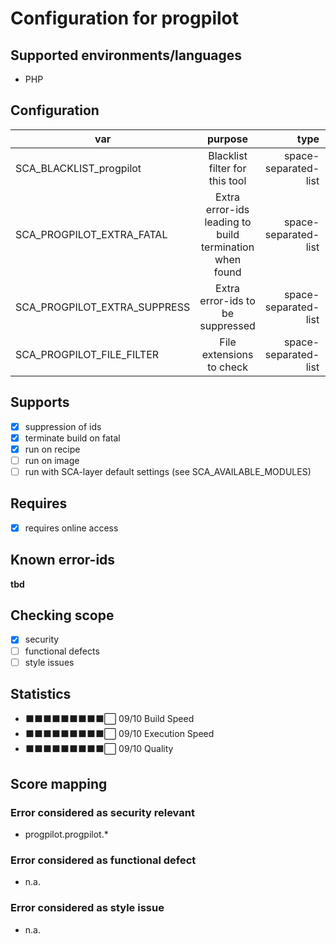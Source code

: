 # Configuration for progpilot

## Supported environments/languages

* PHP

## Configuration

| var | purpose | type | default |
| ------------- |:-------------:| -----:| -----:
| SCA_BLACKLIST_progpilot | Blacklist filter for this tool | space-separated-list | ""
| SCA_PROGPILOT_EXTRA_FATAL | Extra error-ids leading to build termination when found | space-separated-list | "":
| SCA_PROGPILOT_EXTRA_SUPPRESS | Extra error-ids to be suppressed | space-separated-list | ""
| SCA_PROGPILOT_FILE_FILTER | File extensions to check | space-separated-list | ".php"

## Supports

- [x] suppression of ids
- [x] terminate build on fatal
- [x] run on recipe
- [ ] run on image
- [ ] run with SCA-layer default settings (see SCA_AVAILABLE_MODULES)

## Requires

- [x] requires online access

## Known error-ids

__tbd__

## Checking scope

- [x] security
- [ ] functional defects
- [ ] style issues

## Statistics

 - ⬛⬛⬛⬛⬛⬛⬛⬛⬛⬜ 09/10 Build Speed
 - ⬛⬛⬛⬛⬛⬛⬛⬛⬛⬜ 09/10 Execution Speed
 - ⬛⬛⬛⬛⬛⬛⬛⬛⬛⬜ 09/10 Quality

## Score mapping

### Error considered as security relevant

* progpilot.progpilot.*

### Error considered as functional defect

* n.a.

### Error considered as style issue

* n.a.
